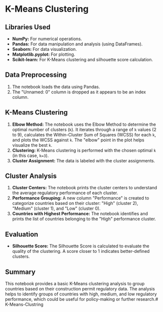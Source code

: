  # K-Means Clustering 
 
## Libraries Used

* **NumPy:** For numerical operations.
* **Pandas:** For data manipulation and analysis (using DataFrames).
* **Seaborn:** For data visualization.
* **Matplotlib.pyplot:** For plotting.
* **Scikit-learn:** For K-Means clustering and silhouette score calculation.

## Data Preprocessing

1.  The notebook loads the data using Pandas.
2.  The "Unnamed: 0" column is dropped as it appears to be an index column.

## K-Means Clustering

1.  **Elbow Method:** The notebook uses the Elbow Method to determine the optimal number of clusters (`k`). It iterates through a range of `k` values (2 to 9), calculates the Within-Cluster Sum of Squares (WCSS) for each `k`, and plots the WCSS against `k`. The "elbow" point in the plot helps visualize the best `k`.
2.  **Clustering:** K-Means clustering is performed with the chosen optimal `k` (in this case, `k=3`).
3.  **Cluster Assignment:** The data is labeled with the cluster assignments.

## Cluster Analysis

1.  **Cluster Centers:** The notebook prints the cluster centers to understand the average regulatory performance of each cluster.
2.  **Performance Grouping:** A new column "Performance" is created to categorize countries based on their cluster: "High" (cluster 2), "Medium" (cluster 1), and "Low" (cluster 0).
3.  **Countries with Highest Performance:** The notebook identifies and prints the list of countries belonging to the "High" performance cluster.

## Evaluation

* **Silhouette Score:** The Silhouette Score is calculated to evaluate the quality of the clustering.  A score closer to 1 indicates better-defined clusters.

## Summary

This notebook provides a basic K-Means clustering analysis to group countries based on their construction permit regulatory data. The analysis helps to identify groups of countries with high, medium, and low regulatory performance, which could be useful for policy-making or further research.# K-Means-Clustring
